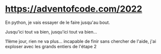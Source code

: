 # https://adventofcode.com/2022

En python, je vais essayer de le faire jusqu'au bout.

Jusqu'ici tout va bien, jusqu'ici tout va bien...

11ème jour, rien ne va plus... incapable de finir sans chercher de l'aide, j'ai exploser avec les grands entiers de l'étape 2
